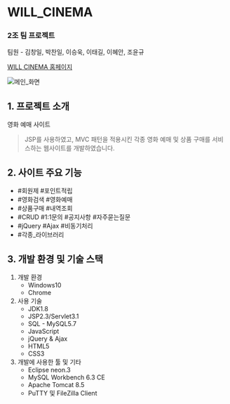 <h1>WILL_CINEMA</h1>
<h3>2조 팀 프로젝트</h3>
<p>팀원 - 김창일, 박찬일, 이승욱, 이태길, 이혜안, 조윤규</p>
<p><a href="http://itwillbs12.cafe24.com">WILL CINEMA 홈페이지</a></p>

<p>
  <img src="https://user-images.githubusercontent.com/55972804/70032008-e3b6da80-15ef-11ea-92ac-82d990c042bb.png" alt="메인_화면">
</p>

<h2>1. 프로젝트 소개</h2>
<p>영화 예매 사이트</p>
<blockquote>
  <p>JSP를 사용하였고, MVC 패턴을 적용시킨 각종 영화 예매 및 상품 구매를 서비스하는 웹사이트를 개발하였습니다.</p>
</blockquote>

<h2>2. 사이트 주요 기능</h2>
<ul>
  <li>#회원제 #포인트적립</li>
  <li>#영화검색 #영화예매</li>
  <li>#상품구매 #내역조회</li>
  <li>#CRUD #1:1문의 #공지사항 #자주묻는질문</li>
  <li>#jQuery #Ajax #비동기처리</li>
  <li>#각종_라이브러리</li>
</ul>

<h2>3. 개발 환경 및 기술 스택</h2>
<ol>
  <li>
    개발 환경
    <ul>
      <li>Windows10</li>
      <li>Chrome</li>
    </ul>
  </li>
  <li>
    사용 기술
    <ul>  
      <li>JDK1.8</li>
      <li>JSP2.3/Servlet3.1</li>
      <li>SQL - MySQL5.7</li>
      <li>JavaScript</li>
      <li>jQuery & Ajax</li>
      <li>HTML5</li>
      <li>CSS3</li>
    </ul>
  </li>
  <li>
    개발에 사용한 툴 및 기타
    <ul>
      <li>Eclipse neon.3</li>
      <li>MySQL Workbench 6.3 CE</li>
      <li>Apache Tomcat 8.5</li>
      <li>PuTTY 및 FileZilla Client</li>
    </ul>
  </li>
</ol>
